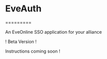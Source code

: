 # EveAuth
=========

An EveOnline SSO application for your alliance

! Beta Version !

Instructions coming soon !